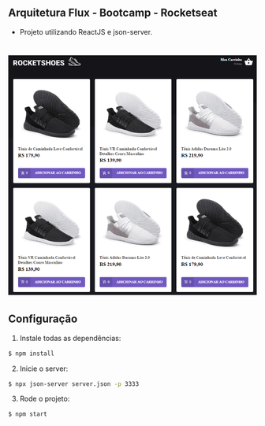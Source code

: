 ## Arquitetura Flux - Bootcamp - Rocketseat

- Projeto utilizando ReactJS e json-server.

<h1 align="center" >  
  <img src="/readme-assets/readme_img.png" width="600"/>
</h1>

## Configuração

1. Instale todas as dependências:

```sh
$ npm install
```
  
2. Inicie o server:

```sh
$ npx json-server server.json -p 3333
```
  
3. Rode o projeto:

```sh
$ npm start
```

